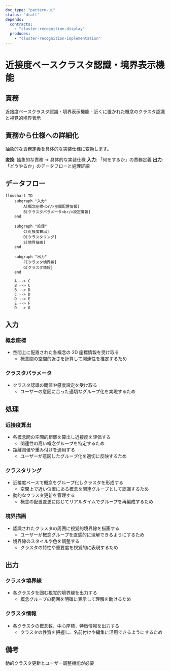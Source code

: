 ```yaml
---
doc_type: "pattern-ui"
status: "draft"
depends:
  contracts:
    - "cluster-recognition-display"
  produces:
    - "cluster-recognition-implementation"
---
```


# 近接度ベースクラスタ認識・境界表示機能

## 責務

<!-- PREMISE_BEGIN: cluster-recognition-display -->
近接度ベースクラスタ認識・境界表示機能 - 近くに置かれた概念のクラスタ認識と視覚的境界表示
<!-- PREMISE_END: cluster-recognition-display -->

## 責務から仕様への詳細化

抽象的な責務定義を具体的な実装仕様に変換します。

**変換**: 抽象的な責務 → 具体的な実装仕様
**入力**: 「何をするか」の責務定義
**出力**: 「どうやるか」のデータフローと処理詳細

<!-- CONCLUSION_BEGIN: cluster-recognition-implementation -->

## データフロー

```mermaid
flowchart TD
    subgraph "入力"
        A[概念座標<br/>空間配置情報]
        B[クラスタパラメータ<br/>設定情報]
    end

    subgraph "処理"
        C[近接度算出]
        D[クラスタリング]
        E[境界描画]
    end

    subgraph "出力"
        F[クラスタ境界線]
        G[クラスタ情報]
    end

    A --> C
    B --> C
    B --> D
    C --> D
    D --> E
    E --> F
    D --> G
```

## 入力

### 概念座標

- 空間上に配置された各概念の 2D 座標情報を受け取る
  - 概念間の空間的近さを計算して関連性を推定するため

### クラスタパラメータ

- クラスタ認識の閾値や感度設定を受け取る
  - ユーザーの意図に合った適切なグループ化を実現するため

## 処理

### 近接度算出

- 各概念間の空間的距離を算出し近接度を評価する
  - 関連性の高い概念グループを特定するため
- 距離闾値や重み付けを適用する
  - ユーザーが意図したグループ化を適切に反映するため

### クラスタリング

- 近接度ベースで概念をグループ化しクラスタを形成する
  - 空間上で近い位置にある概念を関連グループとして認識するため
- 動的なクラスタ更新を管理する
  - 概念の配置変更に応じてリアルタイムでグループを再編成するため

### 境界描画

- 認識されたクラスタの周囲に視覚的境界線を描画する
  - ユーザーが概念グループを直感的に理解できるようにするため
- 境界線のスタイルや色を調整する
  - クラスタの特性や重要度を視覚的に表現するため

## 出力

### クラスタ境界線

- 各クラスタを囲む視覚的境界線を出力する
  - 概念グループの範囲を明確に表示して理解を助けるため

### クラスタ情報

- 各クラスタの概念数、中心座標、特徴情報を出力する
  - クラスタの性質を把握し、名前付けや編集に活用できるようにするため

## 備考

動的クラスタ更新とユーザー調整機能が必要

<!-- CONCLUSION_END: cluster-recognition-implementation -->

